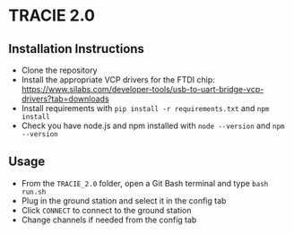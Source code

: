 # TRACIE 2.0

## Installation Instructions
- Clone the repository
- Install the appropriate VCP drivers for the FTDI chip: https://www.silabs.com/developer-tools/usb-to-uart-bridge-vcp-drivers?tab=downloads
- Install requirements with `pip install -r requirements.txt` and `npm install`
- Check you have node.js and npm installed with `node --version` and `npm --version`


## Usage
- From the `TRACIE_2.0` folder, open a Git Bash terminal and type `bash run.sh`
- Plug in the ground station and select it in the config tab
- Click `CONNECT` to connect to the ground station
- Change channels if needed from the config tab
  
